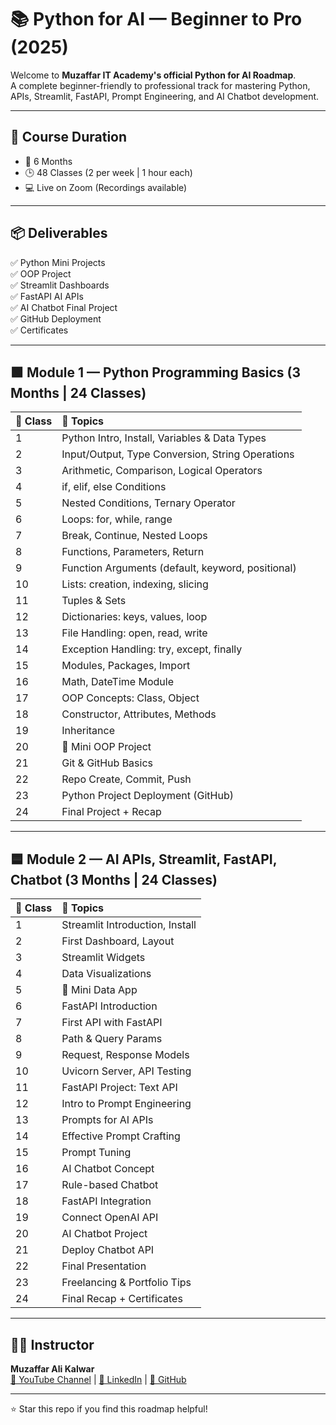# 📚 Python for AI — Beginner to Pro (2025)

Welcome to **Muzaffar IT Academy's official Python for AI Roadmap**.  
A complete beginner-friendly to professional track for mastering Python, APIs, Streamlit, FastAPI, Prompt Engineering, and AI Chatbot development.

---

## 📅 Course Duration  
- 📆 6 Months  
- 🕒 48 Classes (2 per week | 1 hour each)  
- 💻 Live on Zoom (Recordings available)

---

## 📦 Deliverables  
✅ Python Mini Projects  
✅ OOP Project  
✅ Streamlit Dashboards  
✅ FastAPI AI APIs  
✅ AI Chatbot Final Project  
✅ GitHub Deployment  
✅ Certificates  

---

## 🟩 Module 1 — Python Programming Basics (3 Months | 24 Classes)

| 📅 Class | 📖 Topics |
|:----------|:-------------------------------------------------|
| 1 | Python Intro, Install, Variables & Data Types |
| 2 | Input/Output, Type Conversion, String Operations |
| 3 | Arithmetic, Comparison, Logical Operators |
| 4 | if, elif, else Conditions |
| 5 | Nested Conditions, Ternary Operator |
| 6 | Loops: for, while, range |
| 7 | Break, Continue, Nested Loops |
| 8 | Functions, Parameters, Return |
| 9 | Function Arguments (default, keyword, positional) |
| 10 | Lists: creation, indexing, slicing |
| 11 | Tuples & Sets |
| 12 | Dictionaries: keys, values, loop |
| 13 | File Handling: open, read, write |
| 14 | Exception Handling: try, except, finally |
| 15 | Modules, Packages, Import |
| 16 | Math, DateTime Module |
| 17 | OOP Concepts: Class, Object |
| 18 | Constructor, Attributes, Methods |
| 19 | Inheritance |
| 20 | 🔨 Mini OOP Project |
| 21 | Git & GitHub Basics |
| 22 | Repo Create, Commit, Push |
| 23 | Python Project Deployment (GitHub) |
| 24 | Final Project + Recap |

---

## 🟦 Module 2 — AI APIs, Streamlit, FastAPI, Chatbot (3 Months | 24 Classes)

| 📅 Class | 📖 Topics |
|:----------|:-------------------------------------------------|
| 1 | Streamlit Introduction, Install |
| 2 | First Dashboard, Layout |
| 3 | Streamlit Widgets |
| 4 | Data Visualizations |
| 5 | 🔨 Mini Data App |
| 6 | FastAPI Introduction |
| 7 | First API with FastAPI |
| 8 | Path & Query Params |
| 9 | Request, Response Models |
| 10 | Uvicorn Server, API Testing |
| 11 | FastAPI Project: Text API |
| 12 | Intro to Prompt Engineering |
| 13 | Prompts for AI APIs |
| 14 | Effective Prompt Crafting |
| 15 | Prompt Tuning |
| 16 | AI Chatbot Concept |
| 17 | Rule-based Chatbot |
| 18 | FastAPI Integration |
| 19 | Connect OpenAI API |
| 20 | AI Chatbot Project |
| 21 | Deploy Chatbot API |
| 22 | Final Presentation |
| 23 | Freelancing & Portfolio Tips |
| 24 | Final Recap + Certificates |

---

## 👨‍🏫 Instructor

**Muzaffar Ali Kalwar**  
[🔗 YouTube Channel](https://youtube.com/@muzaffaritacademy) | [🔗 LinkedIn](https://www.linkedin.com/in/muzaffar-ali-0b3939315) | [🔗 GitHub](https://github.com/MuzaffarAli13)

---

⭐ Star this repo if you find this roadmap helpful!

